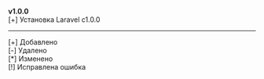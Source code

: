 **v1.0.0**  
[+] Установка Laravel с1.0.0

***

[+] Добавлено  
[-] Удалено  
[\*] Изменено  
[!] Исправлена ошибка